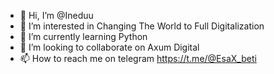 - 👋 Hi, I’m @Ineduu
- 👀 I’m interested in Changing The World to Full Digitalization
- 🌱 I’m currently learning Python
- 💞️ I’m looking to collaborate on Axum Digital
- 📫 How to reach me on telegram https://t.me/@EsaX_beti

<!---
Ineduu/Ineduu is a ✨ special ✨ repository because its `README.md` (this file) appears on your GitHub profile.
You can click the Preview link to take a look at your changes.
--->
